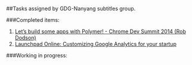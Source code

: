 ##Tasks assigned by GDG-Nanyang subtitles group.


###Completed items:

 1. [Let’s build some apps with Polymer! - Chrome Dev Summit 2014 (Rob Dodson)](https://www.youtube.com/watch?v=kV0hgdMpH28)
 2. [Launchpad Online: Customizing Google Analytics for your startup](https://www.youtube.com/watch?v=WLO3vVEsO9o)

 


###Working in progress:


